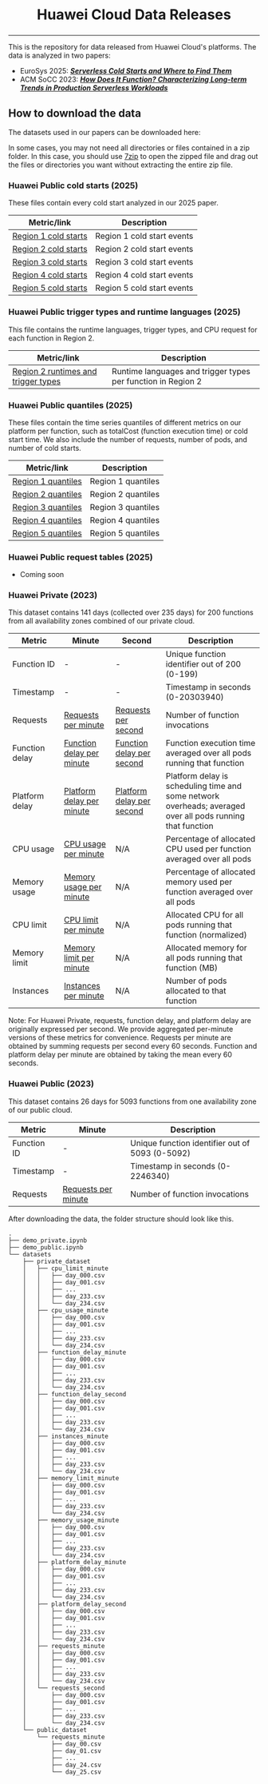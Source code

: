 <h1 align="center" style="margin-bottom:0px; border-bottom:1px; padding-bottom:10px">Huawei Cloud Data Releases</h1>

---

This is the repository for data released from Huawei Cloud's platforms. The data is analyzed in two papers:
* EuroSys 2025: <a href="https://github.com/sir-lab/data-release/blob/main/papers/EuroSys_2025_Serverless_Cold_Starts_and_Where_to_Find_Them.pdf" download> ***Serverless Cold Starts and Where to Find Them***</a>
* ACM SoCC 2023: <a href="https://dl.acm.org/doi/10.1145/3620678.3624783" download> ***How Does It Function? Characterizing Long-term Trends in Production Serverless Workloads***</a> 

## How to download the data

The datasets used in our papers can be downloaded here:

In some cases, you may not need all directories or files contained in a zip folder. In this case, you should use <a href='https://www.7-zip.org/download.html'> 7zip</a> to open the zipped file and drag out the files or directories you want without extracting the entire zip file. 

### Huawei Public cold starts (2025)

These files contain every cold start analyzed in our 2025 paper. 

|Metric/link         |Description          |
|--------------------|---------------------|
|[Region 1 cold starts](https://sir-dataset.obs.cn-east-3.myhuaweicloud.com/datasets/cold_start_dataset/cold_start/R1.zip)|Region 1 cold start events|
|[Region 2 cold starts](https://sir-dataset.obs.cn-east-3.myhuaweicloud.com/datasets/cold_start_dataset/cold_start/R2.zip)|Region 2 cold start events|
|[Region 3 cold starts](https://sir-dataset.obs.cn-east-3.myhuaweicloud.com/datasets/cold_start_dataset/cold_start/R3.zip)|Region 3 cold start events|
|[Region 4 cold starts](https://sir-dataset.obs.cn-east-3.myhuaweicloud.com/datasets/cold_start_dataset/cold_start/R4.zip)|Region 4 cold start events|
|[Region 5 cold starts](https://sir-dataset.obs.cn-east-3.myhuaweicloud.com/datasets/cold_start_dataset/cold_start/R5.zip)|Region 5 cold start events|


### Huawei Public trigger types and runtime languages (2025)

This file contains the runtime languages, trigger types, and CPU request for each function in Region 2. 

|Metric/link         |Description          |
|--------------------|---------------------|
|[Region 2 runtimes and trigger types](https://sir-dataset.obs.cn-east-3.myhuaweicloud.com/datasets/cold_start_dataset/runtime_triggerType/df_funcID_runtime_triggerType.csv)|Runtime languages and trigger types per function in Region 2|


### Huawei Public quantiles (2025)

These files contain the time series quantiles of different metrics on our platform per function, such as totalCost (function execution time) or cold start time. We also include the number of requests, number of pods, and number of cold starts. 

|Metric/link         |Description          |
|--------------------|---------------------|
|[Region 1 quantiles](https://sir-dataset.obs.cn-east-3.myhuaweicloud.com/datasets/cold_start_dataset/quantiles/R1.zip)|Region 1 quantiles|
|[Region 2 quantiles](https://sir-dataset.obs.cn-east-3.myhuaweicloud.com/datasets/cold_start_dataset/quantiles/R2.zip)|Region 2 quantiles|
|[Region 3 quantiles](https://sir-dataset.obs.cn-east-3.myhuaweicloud.com/datasets/cold_start_dataset/quantiles/R3.zip)|Region 3 quantiles|
|[Region 4 quantiles](https://sir-dataset.obs.cn-east-3.myhuaweicloud.com/datasets/cold_start_dataset/quantiles/R4.zip)|Region 4 quantiles|
|[Region 5 quantiles](https://sir-dataset.obs.cn-east-3.myhuaweicloud.com/datasets/cold_start_dataset/quantiles/R5.zip)|Region 5 quantiles|


### Huawei Public request tables (2025)

* Coming soon



### Huawei Private (2023)

This dataset contains 141 days (collected over 235 days) for 200 functions from all availability zones combined of our private cloud.

|Metric         |Minute         |Second      |Description    |
|---------------|---------------|------------|---------------|
|Function ID | - | - |Unique function identifier out of 200 (0-199) |
|Timestamp | - | - | Timestamp in seconds (0-20303940) |
|Requests       |[Requests per minute](https://sir-dataset.obs.cn-east-3.myhuaweicloud.com/datasets/private_dataset/requests_minute.zip)             |[Requests per second](https://sir-dataset.obs.cn-east-3.myhuaweicloud.com/datasets/private_dataset/requests_second.zip) | Number of function invocations |
|Function delay |[Function delay per minute](https://sir-dataset.obs.cn-east-3.myhuaweicloud.com/datasets/private_dataset/function_delay_minute.zip) |[Function delay per second](https://sir-dataset.obs.cn-east-3.myhuaweicloud.com/datasets/private_dataset/function_delay_second.zip)     | Function execution time averaged over all pods running that function |
|Platform delay |[Platform delay per minute](https://sir-dataset.obs.cn-east-3.myhuaweicloud.com/datasets/private_dataset/platform_delay_minute.zip) |[Platform delay per second](https://sir-dataset.obs.cn-east-3.myhuaweicloud.com/datasets/private_dataset/platform_delay_second.zip     )| Platform delay is scheduling time and some network overheads; averaged over all pods running that function |
|CPU usage      |[CPU usage per minute](https://sir-dataset.obs.cn-east-3.myhuaweicloud.com/datasets/private_dataset/cpu_usage_minute.zip)           |N/A      |Percentage of allocated CPU used per function averaged over all pods |
|Memory usage   |[Memory usage per minute](https://sir-dataset.obs.cn-east-3.myhuaweicloud.com/datasets/private_dataset/memory_usage_minute.zip)     |N/A   | Percentage of allocated memory used per function averaged over all pods |
|CPU limit      |[CPU limit per minute](https://sir-dataset.obs.cn-east-3.myhuaweicloud.com/datasets/private_dataset/cpu_limit_minute.zip)           |N/A      | Allocated CPU for all pods running that function (normalized)|
|Memory limit   |[Memory limit per minute](https://sir-dataset.obs.cn-east-3.myhuaweicloud.com/datasets/private_dataset/memory_limit_minute.zip)     |N/A   | Allocated memory for all pods running that function (MB)
|Instances      |[Instances per minute](https://sir-dataset.obs.cn-east-3.myhuaweicloud.com/datasets/private_dataset/instances_minute.zip)           |N/A      | Number of pods allocated to that function |

Note: For Huawei Private, requests, function delay, and platform delay are originally expressed per second. We provide aggregated per-minute versions of these metrics for convenience. Requests per minute are obtained by summing requests per second every 60 seconds. Function and platform delay per minute are obtained by taking the mean every 60 seconds. 


### Huawei Public (2023)

This dataset contains 26 days for 5093 functions from one availability zone of our public cloud.

|Metric         |Minute         |Description      |
|---------------|---------------|-----------------|
|Function ID | - |Unique function identifier out of 5093 (0-5092) |
|Timestamp | - | Timestamp in seconds (0-2246340) |
|Requests       |[Requests per minute](https://sir-dataset.obs.cn-east-3.myhuaweicloud.com/datasets/public_dataset/public_dataset.zip)| Number of function invocations |



After downloading the data, the folder structure should look like this. 
```console
.
├── demo_private.ipynb
├── demo_public.ipynb
└── datasets
    ├── private_dataset
    │   ├── cpu_limit_minute
    │   │   ├── day_000.csv
    │   │   ├── day_001.csv
    │   │   ├── ... 
    │   │   ├── day_233.csv
    │   │   └── day_234.csv
    │   ├── cpu_usage_minute
    │   │   ├── day_000.csv
    │   │   ├── day_001.csv
    │   │   ├── ...
    │   │   ├── day_233.csv
    │   │   └── day_234.csv
    │   ├── function_delay_minute
    │   │   ├── day_000.csv
    │   │   ├── day_001.csv
    │   │   ├── ...
    │   │   ├── day_233.csv
    │   │   └── day_234.csv
    │   ├── function_delay_second
    │   │   ├── day_000.csv
    │   │   ├── day_001.csv
    │   │   ├── ...
    │   │   ├── day_233.csv
    │   │   └── day_234.csv
    │   ├── instances_minute
    │   │   ├── day_000.csv
    │   │   ├── day_001.csv
    │   │   ├── ...
    │   │   ├── day_233.csv
    │   │   └── day_234.csv
    │   ├── memory_limit_minute
    │   │   ├── day_000.csv
    │   │   ├── day_001.csv
    │   │   ├── ...
    │   │   ├── day_233.csv
    │   │   └── day_234.csv
    │   ├── memory_usage_minute
    │   │   ├── day_000.csv
    │   │   ├── day_001.csv
    │   │   ├── ...
    │   │   ├── day_233.csv
    │   │   └── day_234.csv
    │   ├── platform_delay_minute
    │   │   ├── day_000.csv
    │   │   ├── day_001.csv
    │   │   ├── ...
    │   │   ├── day_233.csv
    │   │   └── day_234.csv
    │   ├── platform_delay_second
    │   │   ├── day_000.csv
    │   │   ├── day_001.csv
    │   │   ├── ...
    │   │   ├── day_233.csv
    │   │   └── day_234.csv
    │   ├── requests_minute
    │   │   ├── day_000.csv
    │   │   ├── day_001.csv
    │   │   ├── ...
    │   │   ├── day_233.csv
    │   │   └── day_234.csv
    │   └── requests_second
    │       ├── day_000.csv
    │       ├── day_001.csv
    │       ├── ...
    │       ├── day_233.csv
    │       └── day_234.csv
    └── public_dataset
        └── requests_minute
            ├── day_00.csv
            ├── day_01.csv
            ├── ...
            ├── day_24.csv
            └── day_25.csv
``` 


